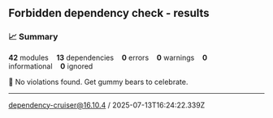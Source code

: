 ## Forbidden dependency check - results

### :chart_with_upwards_trend: Summary

**42** modules&nbsp;&nbsp;&nbsp;&nbsp;**13** dependencies&nbsp;&nbsp;&nbsp;&nbsp;**0** errors&nbsp;&nbsp;&nbsp;&nbsp;**0** warnings&nbsp;&nbsp;&nbsp;&nbsp;**0** informational&nbsp;&nbsp;&nbsp;&nbsp;**0** ignored


:revolving_hearts: No violations found. Get gummy bears to celebrate.

---
[dependency-cruiser@16.10.4](https://www.github.com/sverweij/dependency-cruiser) / 2025-07-13T16:24:22.339Z

